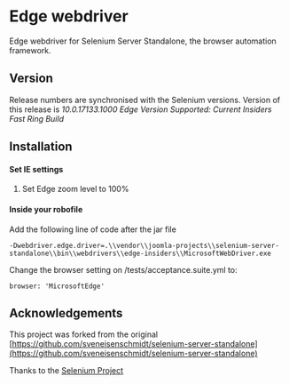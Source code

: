 # Edge webdriver

Edge webdriver for Selenium Server Standalone, the browser automation framework.

## Version
Release numbers are synchronised with the Selenium versions.
Version of this release is *10.0.17133.1000*
*Edge Version Supported: Current Insiders Fast Ring Build*

## Installation

#### Set IE settings

1. Set Edge zoom level to 100%

#### Inside your robofile

Add the following line of code after the jar file

```
-Dwebdriver.edge.driver=.\\vendor\\joomla-projects\\selenium-server-standalone\\bin\\webdrivers\\edge-insiders\\MicrosoftWebDriver.exe
```

Change the browser setting on /tests/acceptance.suite.yml to:
```
browser: 'MicrosoftEdge'
```

## Acknowledgements
This project was forked from the original [https://github.com/sveneisenschmidt/selenium-server-standalone](https://github.com/sveneisenschmidt/selenium-server-standalone)

Thanks to the [Selenium Project](http://docs.seleniumhq.org/)
